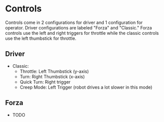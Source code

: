 # Controls
Controls come in 2 configurations for driver and 1 configuration for operator. Driver configurations are labeled "Forza" and "Classic." Forza controls use the left and right triggers for throttle while the classic controls use the left thumbstick for throttle.

## Driver
 - Classic:
    - Throttle: Left Thumbstick (y-axis)
    - Turn: Right Thumbstick (x-axis)
    - Quick Turn: Right trigger
    - Creep Mode: Left Trigger (robot drives a lot slower in this mode)

## Forza
 - TODO